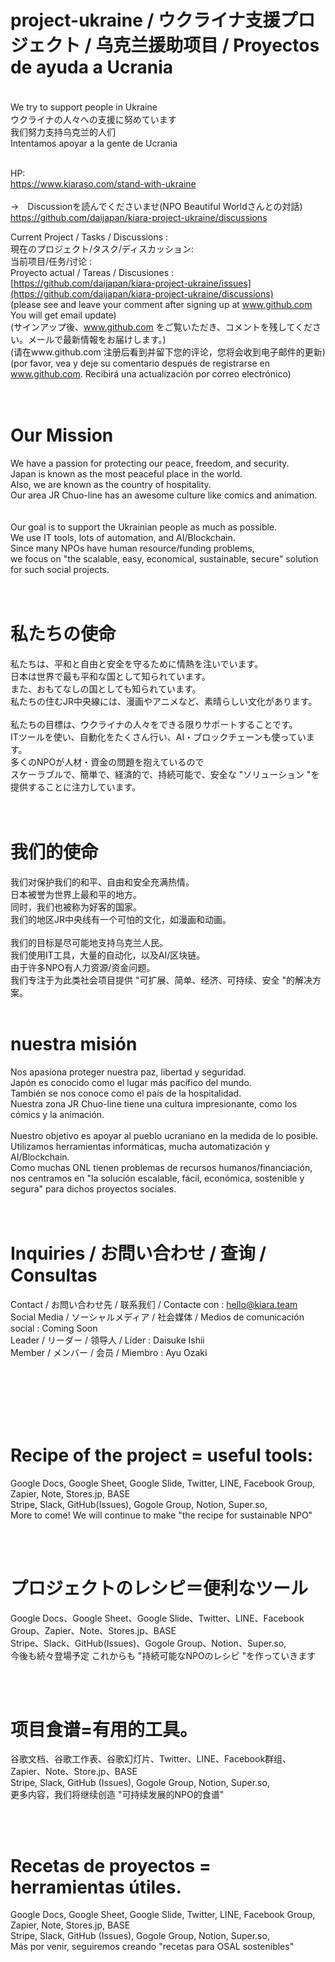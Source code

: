 # project-ukraine / ウクライナ支援プロジェクト / 乌克兰援助项目 / Proyectos de ayuda a Ucrania

<br>
We try to support people in Ukraine　<br>
ウクライナの人々への支援に努めています<br>
我们努力支持乌克兰的人们<br>
Intentamos apoyar a la gente de Ucrania<br>

<br>

HP:<br>
https://www.kiaraso.com/stand-with-ukraine<br><br>
→　Discussionを読んでくださいませ(NPO Beautiful Worldさんとの対話)
https://github.com/daijapan/kiara-project-ukraine/discussions

Current Project / Tasks / Discussions : <br>
現在のプロジェクト/タスク/ディスカッション: <br>
当前项目/任务/讨论 : <br>
Proyecto actual / Tareas / Discusiones : <br>
[https://github.com/daijapan/kiara-project-ukraine/issues](https://github.com/daijapan/kiara-project-ukraine/discussions)<br>
(please see and leave your comment after signing up at www.github.com You will get email update)<br>
(サインアップ後、www.github.com をご覧いただき、コメントを残してください。メールで最新情報をお届けします。) <br>
(请在www.github.com 注册后看到并留下您的评论，您将会收到电子邮件的更新)<br>
(por favor, vea y deje su comentario después de registrarse en www.github.com. Recibirá una actualización por correo electrónico)<br>
<br><br>
# Our Mission

We have a passion for protecting our peace, freedom, and security.<br>
Japan is known as the most peaceful place in the world.<br>
Also, we are known as the country of hospitality.<br>
Our area JR Chuo-line has an awesome culture like comics and animation.<br>
<br><br>
Our goal is to support the Ukrainian people as much as possible.<br>
We use IT tools, lots of automation, and AI/Blockchain.<br>
Since many NPOs have human resource/funding problems,<br>
we focus on "the scalable, easy, economical, sustainable, secure" solution for such social projects.<br>
<br><br>
# 私たちの使命
私たちは、平和と自由と安全を守るために情熱を注いでいます。<br>
日本は世界で最も平和な国として知られています。<br>
また、おもてなしの国としても知られています。<br>
私たちの住むJR中央線には、漫画やアニメなど、素晴らしい文化があります。<br>
<br>
私たちの目標は、ウクライナの人々をできる限りサポートすることです。<br>
ITツールを使い、自動化をたくさん行い、AI・ブロックチェーンも使っています。<br>
多くのNPOが人材・資金の問題を抱えているので<br>
スケーラブルで、簡単で、経済的で、持続可能で、安全な "ソリューション "を提供することに注力しています。<br>
<br><br>
# 我们的使命
我们对保护我们的和平、自由和安全充满热情。<br>
日本被誉为世界上最和平的地方。<br>
同时，我们也被称为好客的国家。<br>
我们的地区JR中央线有一个可怕的文化，如漫画和动画。<br>
<br>
我们的目标是尽可能地支持乌克兰人民。<br>
我们使用IT工具，大量的自动化，以及AI/区块链。<br>
由于许多NPO有人力资源/资金问题。<br>
我们专注于为此类社会项目提供 "可扩展、简单、经济、可持续、安全 "的解决方案。<br>
<br>
# nuestra misión 
Nos apasiona proteger nuestra paz, libertad y seguridad.<br>
Japón es conocido como el lugar más pacífico del mundo.<br>
También se nos conoce como el país de la hospitalidad.<br>
Nuestra zona JR Chuo-line tiene una cultura impresionante, como los cómics y la animación.<br>
<br>
Nuestro objetivo es apoyar al pueblo ucraniano en la medida de lo posible.<br>
Utilizamos herramientas informáticas, mucha automatización y AI/Blockchain.<br>
Como muchas ONL tienen problemas de recursos humanos/financiación,<br>
nos centramos en "la solución escalable, fácil, económica, sostenible y segura" para dichos proyectos sociales.<br>
<br>
<br>
# Inquiries / お問い合わせ / 查询 / Consultas
Contact / お問い合わせ先 / 联系我们 / Contacte con : hello@kiara.team<br>
Social Media / ソーシャルメディア / 社会媒体 / Medios de comunicación social : Coming Soon<br>
Leader / リーダー / 领导人 / Líder : Daisuke Ishii<br>
Member / メンバー / 会员 / Miembro : Ayu Ozaki<br>

<br><br><br><br><br>



# Recipe of the project = useful tools:
Google Docs, Google Sheet, Google Slide, Twitter, LINE, Facebook Group, Zapier, Note, Stores.jp, BASE<br>
Stripe, Slack, GitHub(Issues), Gogole Group, Notion, Super.so, <br>
More to come! We will continue to make "the recipe for sustainable NPO"<br>

<br><br>

# プロジェクトのレシピ＝便利なツール
Google Docs、Google Sheet、Google Slide、Twitter、LINE、Facebook Group、Zapier、Note、Stores.jp、BASE<br>
Stripe、Slack、GitHub(Issues)、Gogole Group、Notion、Super.so, <br>
今後も続々登場予定 これからも "持続可能なNPOのレシピ "を作っていきます<br>

<br><br>

# 项目食谱=有用的工具。
谷歌文档、谷歌工作表、谷歌幻灯片、Twitter、LINE、Facebook群组、Zapier、Note、Store.jp、BASE<br>
Stripe, Slack, GitHub (Issues), Gogole Group, Notion, Super.so, <br>
更多内容，我们将继续创造 "可持续发展的NPO的食谱"<br>

<br><br>

# Recetas de proyectos = herramientas útiles.
Google Docs, Google Sheet, Google Slide, Twitter, LINE, Facebook Group, Zapier, Note, Stores.jp, BASE<br>
Stripe, Slack, GitHub (Issues), Gogole Group, Notion, Super.so, <br>
Más por venir, seguiremos creando "recetas para OSAL sostenibles"<br>

